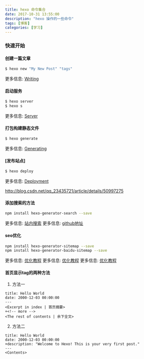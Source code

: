 ```yaml
---
title: hexo 命令集合
date: 2017-10-31 13:55:00
description: "hexo 操作的一些命令"
tags: [博客]
categories: [学习]
---
```



### 快速开始

#### 创建一篇文章

``` bash
$ hexo new "My New Post" "tags"
```

更多信息: [Writing](https://hexo.io/docs/writing.html)

#### 启动服务

``` bash
$ hexo server
$ hexo s
```

更多信息: [Server](https://hexo.io/docs/server.html)

#### 打包构建静态文件

``` bash
$ hexo generate
```

更多信息: [Generating](https://hexo.io/docs/generating.html)

#### [发布站点]

``` bash
$ hexo deploy
```

更多信息: [Deployment](https://hexo.io/docs/deployment.html)

http://blog.csdn.net/qq_23435721/article/details/50997275

#### 添加搜索的方法

``` bash
npm install hexo-generator-search --save
```

更多信息: [站内搜索](http://moxfive.coding.me/yelee/2.Basic-Usage/local-site-search.html)
更多信息: [github地址](https://github.com/PaicHyperionDev/hexo-generator-search)

#### seo优化

``` bash
npm install hexo-generator-sitemap --save
npm install hexo-generator-baidu-sitemap --save
```

更多信息: [优化教程](http://blog.csdn.net/qq_23435721/article/details/50997275)
更多信息: [优化教程](http://www.jianshu.com/p/86557c34b671)
更多信息: [优化教程](http://www.arao.me/2015/hexo-next-theme-optimize-seo/)


#### 首页显示tag的两种方法

1. 方法一
```
title: Hello World
date: 2000-12-03 00:00:00
---
<Excerpt in index | 首页摘要> 
+<!-- more -->
<The rest of contents | 余下全文>
```

2. 方法二
```
title: Hello World
date: 2000-12-03 00:00:00
+description: "Welcome to Hexo! This is your very first post."
---
<Contents>
```